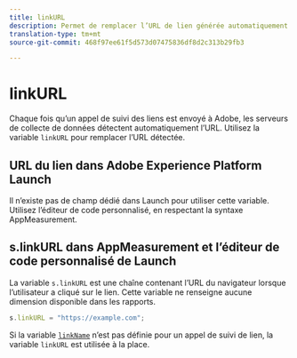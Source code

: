 ```yaml
---
title: linkURL
description: Permet de remplacer l’URL de lien générée automatiquement utilisée par AppMeasurement dans les appels de suivi des liens.
translation-type: tm+mt
source-git-commit: 468f97ee61f5d573d07475836df8d2c313b29fb3

---
```



# linkURL

Chaque fois qu’un appel de suivi des liens est envoyé à Adobe, les serveurs de collecte de données détectent automatiquement l’URL. Utilisez la variable `linkURL` pour remplacer l’URL détectée.

## URL du lien dans Adobe Experience Platform Launch

Il n’existe pas de champ dédié dans Launch pour utiliser cette variable. Utilisez l’éditeur de code personnalisé, en respectant la syntaxe AppMeasurement.

## s.linkURL dans AppMeasurement et l’éditeur de code personnalisé de Launch

La variable `s.linkURL` est une chaîne contenant l’URL du navigateur lorsque l’utilisateur a cliqué sur le lien. Cette variable ne renseigne aucune dimension disponible dans les rapports.

```js
s.linkURL = "https://example.com";
```

Si la variable [`linkName`](linkname.md) n’est pas définie pour un appel de suivi de lien, la variable `linkURL` est utilisée à la place.

